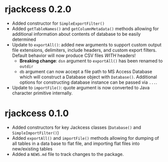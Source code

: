 # rjackcess 0.2.0

* Added constructor for `SimpleExportFilter()`
* Added `getTableNames()` and `getColumnMetadata()` methods allowing for additional information about contents of database to be easily determined
* Update to `exportAll()`: added new arguments to support custom output file extensions, delimiters, include headers, and custom export filters. Default behavior will now produce CSV files _WITH_ headers!
  * **Breaking change**: `dsn` argument to `exportAll()` has been renamed to `outdir`
  * `db` argument can now accept a file path to MS Access Database which will construct a Database object with `Database()`. Additional options for constructing database instance can be passed via `...`.
* Update to `importFile()`: quote argument is now converted to Java character primitive internally.

# rjackcess 0.1.0

* Added constructors for key Jackcess classes (`Database()` and `SimpleImportFilter()`)
* Added `exportAll()` and `importFile()` methods allowing for dumping of all tables in a data base to flat file, and importing flat files into new/existing tables
* Added a `NEWS.md` file to track changes to the package.
